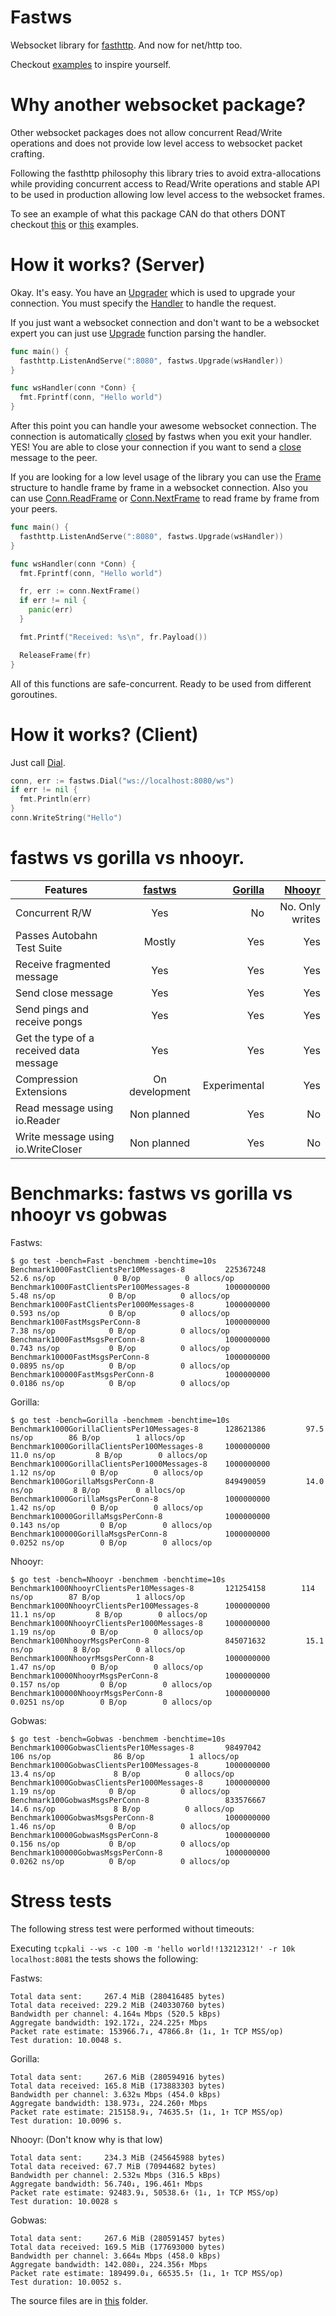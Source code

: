 # Fastws

Websocket library for [fasthttp](https://github.com/valyala/fasthttp). And now for net/http too.

Checkout [examples](https://github.com/dgrr/fastws/blob/master/examples) to inspire yourself.

# Why another websocket package?

Other websocket packages does not allow concurrent Read/Write operations
and does not provide low level access to websocket packet crafting.

Following the fasthttp philosophy this library tries to avoid extra-allocations
while providing concurrent access to Read/Write operations and stable API to be used
in production allowing low level access to the websocket frames.

To see an example of what this package CAN do that others DONT checkout [this](https://github.com/dgrr/fastws/blob/master/examples/concurrent_server.go)
or [this](https://github.com/dgrr/fastws/blob/master/examples/broadcast.go) examples.

# How it works? (Server)

Okay. It's easy. You have an
[Upgrader](https://godoc.org/github.com/dgrr/fastws#Upgrader)
which is used to upgrade your connection.
You must specify the
[Handler](https://godoc.org/github.com/dgrr/fastws#Upgrader.Handler)
to handle the request.

If you just want a websocket connection and don't want to be
a websocket expert you can just
use [Upgrade](https://godoc.org/github.com/dgrr/fastws#Upgrade) function parsing the
handler.

```go
func main() {
  fasthttp.ListenAndServe(":8080", fastws.Upgrade(wsHandler))
}

func wsHandler(conn *Conn) {
  fmt.Fprintf(conn, "Hello world")
}
```

After this point you can handle your awesome websocket connection.
The connection is automatically
[closed](https://github.com/dgrr/fastws/blob/master/upgrader.go#L137)
by fastws when you exit your handler. YES! You are able to close
your connection if you want to send a
[close](https://godoc.org/github.com/dgrr/fastws#Conn.Close) message to the peer.

If you are looking for a low level usage of the library you can use the
[Frame](https://godoc.org/github.com/dgrr/fastws#Frame) structure
to handle frame by frame in a websocket connection.
Also you can use
[Conn.ReadFrame](https://godoc.org/github.com/dgrr/fastws#Conn.ReadFrame) or
[Conn.NextFrame](https://godoc.org/github.com/dgrr/fastws#Conn.NextFrame) to read
frame by frame from your peers.

```go
func main() {
  fasthttp.ListenAndServe(":8080", fastws.Upgrade(wsHandler))
}

func wsHandler(conn *Conn) {
  fmt.Fprintf(conn, "Hello world")

  fr, err := conn.NextFrame()
  if err != nil {
    panic(err)
  }

  fmt.Printf("Received: %s\n", fr.Payload())

  ReleaseFrame(fr)
}
```

All of this functions are safe-concurrent. Ready to be used from different goroutines.

# How it works? (Client)

Just call [Dial](https://godoc.org/github.com/dgrr/fastws#Dial).

```go
conn, err := fastws.Dial("ws://localhost:8080/ws")
if err != nil {
  fmt.Println(err)
}
conn.WriteString("Hello")
```

# fastws vs gorilla vs nhooyr.

| Features | [fastws](https://github.com/dgrr/fastws) | [Gorilla](https://github.com/savsgio/websocket)| [Nhooyr](https://github.com/nhooyr/websocket)
| --------------------------------------- |:--------------:| ------------:| ---------------:|
| Concurrent R/W                          | Yes            | No           | No. Only writes |
| Passes Autobahn Test Suite              | Mostly         | Yes          | Yes             |
| Receive fragmented message              | Yes            | Yes          | Yes             |
| Send close message                      | Yes            | Yes          | Yes             |
| Send pings and receive pongs            | Yes            | Yes          | Yes             |
| Get the type of a received data message | Yes            | Yes          | Yes             |
| Compression Extensions                  | On development | Experimental | Yes             |
| Read message using io.Reader            | Non planned    | Yes          | No              |
| Write message using io.WriteCloser      | Non planned    | Yes          | No              |

# Benchmarks: fastws vs gorilla vs nhooyr vs gobwas

Fastws:
```
$ go test -bench=Fast -benchmem -benchtime=10s
Benchmark1000FastClientsPer10Messages-8         225367248               52.6 ns/op             0 B/op          0 allocs/op
Benchmark1000FastClientsPer100Messages-8        1000000000               5.48 ns/op            0 B/op          0 allocs/op
Benchmark1000FastClientsPer1000Messages-8       1000000000               0.593 ns/op           0 B/op          0 allocs/op
Benchmark100FastMsgsPerConn-8                   1000000000               7.38 ns/op            0 B/op          0 allocs/op
Benchmark1000FastMsgsPerConn-8                  1000000000               0.743 ns/op           0 B/op          0 allocs/op
Benchmark10000FastMsgsPerConn-8                 1000000000               0.0895 ns/op          0 B/op          0 allocs/op
Benchmark100000FastMsgsPerConn-8                1000000000               0.0186 ns/op          0 B/op          0 allocs/op
```

Gorilla:
```
$ go test -bench=Gorilla -benchmem -benchtime=10s
Benchmark1000GorillaClientsPer10Messages-8      128621386         97.5 ns/op        86 B/op        1 allocs/op
Benchmark1000GorillaClientsPer100Messages-8     1000000000          11.0 ns/op         8 B/op        0 allocs/op
Benchmark1000GorillaClientsPer1000Messages-8    1000000000           1.12 ns/op        0 B/op        0 allocs/op
Benchmark100GorillaMsgsPerConn-8                849490059         14.0 ns/op         8 B/op        0 allocs/op
Benchmark1000GorillaMsgsPerConn-8               1000000000           1.42 ns/op        0 B/op        0 allocs/op
Benchmark10000GorillaMsgsPerConn-8              1000000000           0.143 ns/op         0 B/op        0 allocs/op
Benchmark100000GorillaMsgsPerConn-8             1000000000           0.0252 ns/op        0 B/op        0 allocs/op
```

Nhooyr:
```
$ go test -bench=Nhooyr -benchmem -benchtime=10s
Benchmark1000NhooyrClientsPer10Messages-8       121254158        114 ns/op        87 B/op        1 allocs/op
Benchmark1000NhooyrClientsPer100Messages-8      1000000000          11.1 ns/op         8 B/op        0 allocs/op
Benchmark1000NhooyrClientsPer1000Messages-8     1000000000           1.19 ns/op        0 B/op        0 allocs/op
Benchmark100NhooyrMsgsPerConn-8                 845071632         15.1 ns/op         8 B/op        0 allocs/op
Benchmark1000NhooyrMsgsPerConn-8                1000000000           1.47 ns/op        0 B/op        0 allocs/op
Benchmark10000NhooyrMsgsPerConn-8               1000000000           0.157 ns/op         0 B/op        0 allocs/op
Benchmark100000NhooyrMsgsPerConn-8              1000000000           0.0251 ns/op        0 B/op        0 allocs/op
```

Gobwas:
```
$ go test -bench=Gobwas -benchmem -benchtime=10s
Benchmark1000GobwasClientsPer10Messages-8       98497042               106 ns/op              86 B/op          1 allocs/op
Benchmark1000GobwasClientsPer100Messages-8      1000000000              13.4 ns/op             8 B/op          0 allocs/op
Benchmark1000GobwasClientsPer1000Messages-8     1000000000               1.19 ns/op            0 B/op          0 allocs/op
Benchmark100GobwasMsgsPerConn-8                 833576667               14.6 ns/op             8 B/op          0 allocs/op
Benchmark1000GobwasMsgsPerConn-8                1000000000               1.46 ns/op            0 B/op          0 allocs/op
Benchmark10000GobwasMsgsPerConn-8               1000000000               0.156 ns/op           0 B/op          0 allocs/op
Benchmark100000GobwasMsgsPerConn-8              1000000000               0.0262 ns/op          0 B/op          0 allocs/op
```

# Stress tests

The following stress test were performed without timeouts:

Executing `tcpkali --ws -c 100 -m 'hello world!!13212312!' -r 10k localhost:8081` the tests shows the following:

Fastws:
```
Total data sent:     267.4 MiB (280416485 bytes)
Total data received: 229.2 MiB (240330760 bytes)
Bandwidth per channel: 4.164⇅ Mbps (520.5 kBps)
Aggregate bandwidth: 192.172↓, 224.225↑ Mbps
Packet rate estimate: 153966.7↓, 47866.8↑ (1↓, 1↑ TCP MSS/op)
Test duration: 10.0048 s.
```

Gorilla:
```
Total data sent:     267.6 MiB (280594916 bytes)
Total data received: 165.8 MiB (173883303 bytes)
Bandwidth per channel: 3.632⇅ Mbps (454.0 kBps)
Aggregate bandwidth: 138.973↓, 224.260↑ Mbps
Packet rate estimate: 215158.9↓, 74635.5↑ (1↓, 1↑ TCP MSS/op)
Test duration: 10.0096 s.
```

Nhooyr: (Don't know why is that low)
```
Total data sent:     234.3 MiB (245645988 bytes)
Total data received: 67.7 MiB (70944682 bytes)
Bandwidth per channel: 2.532⇅ Mbps (316.5 kBps)
Aggregate bandwidth: 56.740↓, 196.461↑ Mbps
Packet rate estimate: 92483.9↓, 50538.6↑ (1↓, 1↑ TCP MSS/op)
Test duration: 10.0028 s
```

Gobwas:
```
Total data sent:     267.6 MiB (280591457 bytes)
Total data received: 169.5 MiB (177693000 bytes)
Bandwidth per channel: 3.664⇅ Mbps (458.0 kBps)
Aggregate bandwidth: 142.080↓, 224.356↑ Mbps
Packet rate estimate: 189499.0↓, 66535.5↑ (1↓, 1↑ TCP MSS/op)
Test duration: 10.0052 s.
```

The source files are in [this](https://github.com/dgrr/fastws/tree/master/stress-tests/) folder.

